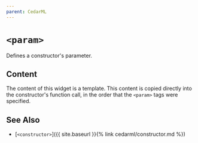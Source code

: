 ```yaml
---
parent: CedarML
---
```

# `<param>`
Defines a constructor's parameter.

## Content
The content of this widget is a template. This content is copied directly into
the constructor's function call, in the order that the `<param>` tags were
specified.

## See Also
- [`<constructor>`]({{ site.baseurl }}{% link cedarml/constructor.md %})
